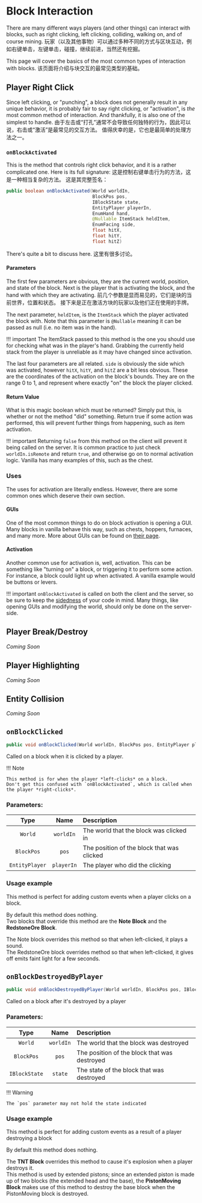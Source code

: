 Block Interaction
=================

There are many different ways players (and other things) can interact with blocks, such as right clicking, left clicking, colliding, walking on, and of course mining.
玩家（以及其他事物）可以通过多种不同的方式与区块互动，例如右键单击，左键单击，碰撞，继续前进，当然还有挖掘。

This page will cover the basics of the most common types of interaction with blocks.
该页面将介绍与块交互的最常见类型的基础。

Player Right Click
------------------
Since left clicking, or "punching", a block does not generally result in any unique behavior, it is probably fair to say right clicking, or "activation", is *the* most common method of interaction. And thankfully, it is also one of the simplest to handle.
由于左击或“打孔”通常不会导致任何独特的行为，因此可以说，右击或“激活”是最常见的交互方法。 值得庆幸的是，它也是最简单的处理方法之一。

### `onBlockActivated`

This is the method that controls right click behavior, and it is a rather complicated one. Here is its full signature:
这是控制右键单击行为的方法，这是一种相当复杂的方法。 这是其完整签名：

```java
public boolean onBlockActivated(World worldIn,
                                BlockPos pos,
                                IBlockState state,
                                EntityPlayer playerIn,
                                EnumHand hand,
                                @Nullable ItemStack heldItem,
                                EnumFacing side,
                                float hitX,
                                float hitY,
                                float hitZ)
```

There's quite a bit to discuss here.
这里有很多讨论。

#### Parameters

The first few parameters are obvious, they are the current world, position, and state of the block. Next is the player that is activating the block, and the hand with which they are activating.
前几个参数是显而易见的，它们是块的当前世界，位置和状态。 接下来是正在激活方块的玩家以及他们正在使用的手牌。

The next parameter, `heldItem`, is the `ItemStack` which the player activated the block with. Note that this parameter is `@Nullable` meaning it can be passed as null (i.e. no item was in the hand).

!!! important
    The ItemStack passed to this method is the one you should use for checking what was in the player's hand. Grabbing the currently held stack from the player is unreliable as it may have changed since activation.

The last four parameters are all related. `side` is obviously the side which was activated, however `hitX`, `hitY`, and `hitZ` are a bit less obvious. These are the coordinates of the activation on the block's bounds. They are on the range 0 to 1, and represent where exactly "on" the block the player clicked.

#### Return Value

What is this magic boolean which must be returned? Simply put this, is whether or not the method "did" something. Return true if some action was performed, this will prevent further things from happening, such as item activation.


!!! important
    Returning `false` from this method on the client will prevent it being called on the server. It is common practice to just check `worldIn.isRemote` and return `true`, and otherwise go on to normal activation logic. Vanilla has many examples of this, such as the chest.

### Uses

The uses for activation are literally endless. However, there are some common ones which deserve their own section.

#### GUIs

One of the most common things to do on block activation is opening a GUI. Many blocks in vanilla behave this way, such as chests, hoppers, furnaces, and many more. More about GUIs can be found on [their page](GUIs).

#### Activation

Another common use for activation is, well, activation. This can be something like "turning on" a block, or triggering it to perform some action. For instance, a block could light up when activated. A vanilla example would be buttons or levers.

!!! important
    `onBlockActivated` is called on both the client and the server, so be sure to keep the [sidedness] of your code in mind. Many things, like opening GUIs and modifying the world, should only be done on the server-side.

Player Break/Destroy
--------------------
*Coming Soon*

Player Highlighting
-------------------
*Coming Soon*

Entity Collision
----------------
*Coming Soon*

`onBlockClicked`
----------------

```java
public void onBlockClicked(World worldIn, BlockPos pos, EntityPlayer playerIn)
```

Called on a block when it is clicked by a player.

!!! Note
    
    This method is for when the player *left-clicks* on a block.
    Don't get this confused with `onBlockActivated`, which is called when the player *right-clicks*.

### Parameters:
|      Type       |     Name     |                  Description                  |
|:---------------:|:------------:|:----------------------------------------------|
|     `World`     |  `worldIn`   | The world that the block was clicked in       |
|    `BlockPos`   |    `pos`     | The position of the block that was clicked    |
|  `EntityPlayer` |  `playerIn`  | The player who did the clicking               |

### Usage example
This method is perfect for adding custom events when a player clicks on a block.

By default this method does nothing.  
Two blocks that override this method are the **Note Block** and the **RedstoneOre Block**.

The Note block overrides this method so that when left-clicked, it plays a sound.  
The RedstoneOre block overrides method so that when left-clicked, it gives off emits faint light for a few seconds.

`onBlockDestroyedByPlayer`
----------------

```java
public void onBlockDestroyedByPlayer(World worldIn, BlockPos pos, IBlockState state)
```

Called on a block after it's destroyed by a player

### Parameters:
|      Type       |    Name     |                 Description                  |
|:---------------:|:-----------:|:---------------------------------------------|
|     `World`     |  `worldIn`  | The world that the block was destroyed       |
|   `BlockPos`    |    `pos`    | The position of the block that was destroyed |
|  `IBlockState`  |   `state`   | The state of the block that was destroyed    |

!!! Warning
    
    The `pos` parameter may not hold the state indicated

### Usage example
This method is perfect for adding custom events as a result of a player destroying a block

By default this method does nothing.  

The **TNT Block** overrides this method to cause it's explosion when a player destroys it.  
This method is used by extended pistons; since an extended piston is made up of two blocks (the extended head and the base), 
the **PistonMoving Block** makes use of this method to destroy the base block when the PistonMoving block is destroyed. 


[sidedness]: ../concepts/sides.md
